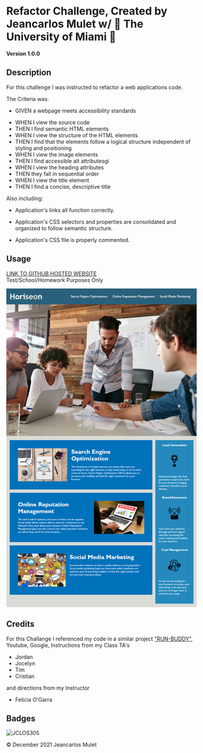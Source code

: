 # Refactor Challenge, Created by Jeancarlos Mulet w/  🙌 The University of Miami 🙌

**Version 1.0.0** 

## Description 
For this challenge I was instructed to refactor a web applications code.

The Criteria was:

- GIVEN a webpage meets accessibility standards

* WHEN I view the source code
* THEN I find semantic HTML elements
* WHEN I view the structure of the HTML elements
* THEN I find that the elements follow a logical structure independent of styling and positioning
* WHEN I view the image elements
* THEN I find accessible alt attributesgi
* WHEN I view the heading attributes
* THEN they fall in sequential order
* WHEN I view the title element
* THEN I find a concise, descriptive title

Also including: 

- Application's links all function correctly.

- Application's CSS selectors and properties are consolidated and organized to follow semantic structure.

- Application's CSS file is properly commented.



## Usage 
 [LINK TO GITHUB HOSTED WEBSITE](https://jclos305.github.io/Code-Refactor/) <br/> 
Test/School/Homework Purposes Only



<img src="assets\images\01-html-css-git-homework-demo.png">


## Credits

For this Challange I referenced my code in a similar project ["RUN-BUDDY"](https://github.com/JCLOS305/run-buddy/blob/main/index.html), Youtube, Google, 
Instructions from my Class TA's
- Jordan 
- Jocelyn
- Tim
- Cristian

and directions from my Instructor 
- Felicia O'Garra

##

## Badges

![JCLOS305](https://img.shields.io/badge/University%20of-Miami-orange)


© December 2021  Jeancarlos Mulet





